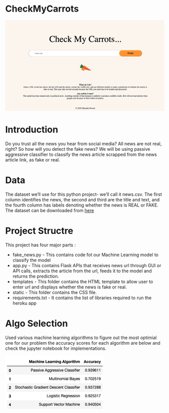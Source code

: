 # CheckMyCarrots

<img src="images/app.png">

# Introduction
Do you trust all the news you hear from social media? All news are not real, right? So how will you detect the fake news? We will be using passive aggressive classifier to classify the news article scrapped from the news article link, as fake or real.

# Data
The dataset we’ll use for this python project- we’ll call it news.csv. The first column identifies the news, the second and third are the title and text, and the fourth column has labels denoting whether the news is REAL or FAKE. The dataset can be downloaded from [here](https://www.dropbox.com/s/a9tnlsont46g9wg/news_dataset.csv?dl=0)

# Project Structre
This project has four major parts :

* fake_news.py - This contains code fot our Machine Learning model to classify the model 
* app.py - This contains Flask APIs that receives news url through GUI or API calls, extracts the article from the url, feeds it to the model and returns the prediction.
* templates - This folder contains the HTML template to allow user to enter url and displays whether the news is fake or real.
* static - This folder contains the CSS file.
* requirements.txt - It contains the list of libraries required to run the heroku app

# Algo Selection

Used various machine learning algorithms to figure out the most optimial one for our problem the accuracy scores for each algorithm are below and check the jupyter notebook for implementations.

<img src="images/score.png">


